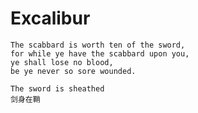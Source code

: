 # Excalibur
    
    The scabbard is worth ten of the sword, 
    for while ye have the scabbard upon you, 
    ye shall lose no blood, 
    be ye never so sore wounded.

    The sword is sheathed
    剑身在鞘
